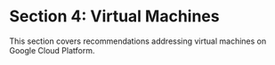 # Section 4: Virtual Machines

This section covers recommendations addressing virtual machines on Google Cloud Platform.